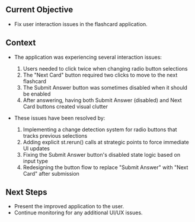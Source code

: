 ## Current Objective
- Fix user interaction issues in the flashcard application.

## Context
- The application was experiencing several interaction issues:
  1. Users needed to click twice when changing radio button selections
  2. The "Next Card" button required two clicks to move to the next flashcard
  3. The Submit Answer button was sometimes disabled when it should be enabled
  4. After answering, having both Submit Answer (disabled) and Next Card buttons created visual clutter

- These issues have been resolved by:
  1. Implementing a change detection system for radio buttons that tracks previous selections
  2. Adding explicit st.rerun() calls at strategic points to force immediate UI updates
  3. Fixing the Submit Answer button's disabled state logic based on input type
  4. Redesigning the button flow to replace "Submit Answer" with "Next Card" after submission

## Next Steps
- Present the improved application to the user.
- Continue monitoring for any additional UI/UX issues.
